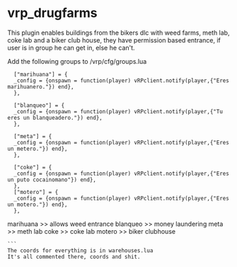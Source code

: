 # vrp_drugfarms
This plugin enables buildings from the bikers dlc with weed farms, meth lab, coke lab and a biker club house, they have permission based entrance, if user is in group he can get in, else he can't.

Add the following groups to /vrp/cfg/groups.lua
```
  ["marihuana"] = {
  _config = {onspawn = function(player) vRPclient.notify(player,{"Eres marihuanero."}) end},
  }, 

  ["blanqueo"] = {
  _config = {onspawn = function(player) vRPclient.notify(player,{"Tu eres un blanqueadero."}) end},
  }, 

  ["meta"] = {
  _config = {onspawn = function(player) vRPclient.notify(player,{"Eres un metero."}) end},
  }, 

  ["coke"] = {
  _config = {onspawn = function(player) vRPclient.notify(player,{"Eres un puto cocainomano"}) end},
  }, 
  ["motero"] = {
  _config = {onspawn = function(player) vRPclient.notify(player,{"Eres un motero."}) end},
  }, 
  ```
  
  marihuana >> allows weed entrance
  blanqueo >> money laundering
  meta >> meth lab
  coke >> coke lab
  motero >> biker clubhouse
  
    ```
    The coords for everything is in warehouses.lua
    It's all commented there, coords and shit.
